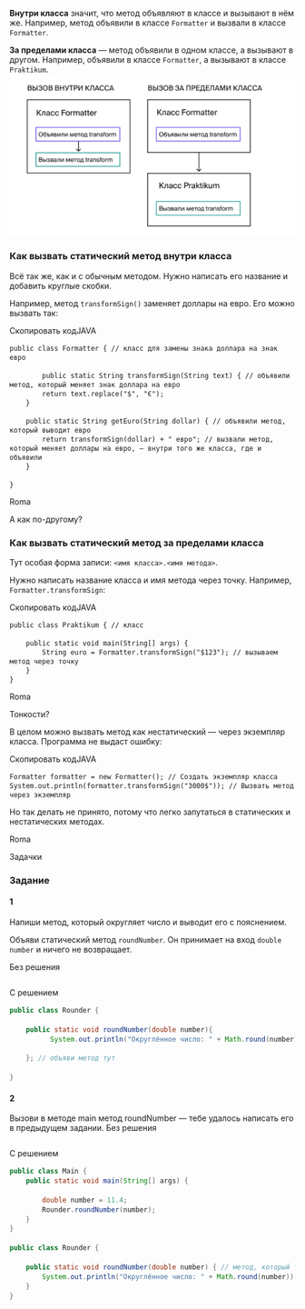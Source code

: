 **Внутри класса** значит, что метод объявляют в классе и вызывают в нём же. Например, метод объявили в классе `Formatter` и вызвали в классе `Formatter`.

**За пределами класса** — метод объявили в одном классе, а вызывают в другом. Например, объявили в классе `Formatter`, а вызывают в классе `Praktikum`.
![img_7.png](img%2Fimg_7.png)

### Как вызвать статический метод внутри класса

Всё так же, как и с обычным методом. Нужно написать его название и добавить круглые скобки.

Например, метод `transformSign()` заменяет доллары на евро. Его можно вызвать так:

Скопировать кодJAVA

```
public class Formatter { // класс для замены знака доллара на знак евро

        public static String transformSign(String text) { // объявили метод, который меняет знак доллара на евро
        return text.replace("$", "€");
    }
    
    public static String getEuro(String dollar) { // объявили метод, который выводит евро
        return transformSign(dollar) + " евро"; // вызвали метод, который меняет доллары на евро, – внутри того же класса, где и объявили
    }
    
} 
```

Roma

А как по-другому?

### Как вызвать статический метод за пределами класса

Тут особая форма записи: `<имя класса>.<имя метода>`.

Нужно написать название класса и имя метода через точку. Например, `Formatter.transformSign`:

Скопировать кодJAVA

```
public class Praktikum { // класс

    public static void main(String[] args) {
        String euro = Formatter.transformSign("$123"); // вызываем метод через точку
    }
} 
```

Roma

Тонкости?

В целом можно вызвать метод как нестатический — через экземпляр класса. Программа не выдаст ошибку:

Скопировать кодJAVA

```
Formatter formatter = new Formatter(); // Создать экземпляр класса
System.out.println(formatter.transformSign("3000$")); // Вызвать метод через экземпляр 
```

Но так делать не принято, потому что легко запутаться в статических и нестатических методах.

Roma

Задачки

### Задание
#### 1

Напиши метод, который округляет число и выводит его с пояснением.

Объяви статический метод `roundNumber`. Он принимает на вход `double number` и ничего не возвращает.

Без решения
```java

```

С решением
```java
public class Rounder {
    
    public static void roundNumber(double number){
          System.out.println("Округлённое число: " + Math.round(number)); // тело метода

    }; // объяви метод тут
    
}
```

#### 2
Вызови в методе main метод roundNumber — тебе удалось написать его в предыдущем задании.
Без решения
```java

```

С решением
```java
public class Main {
    public static void main(String[] args) {

        double number = 11.4;
        Rounder.roundNumber(number);
    }
}

public class Rounder {

    public static void roundNumber(double number) { // метод, который тебе уже удалось написать
        System.out.println("Округлённое число: " + Math.round(number));
    }
}
```